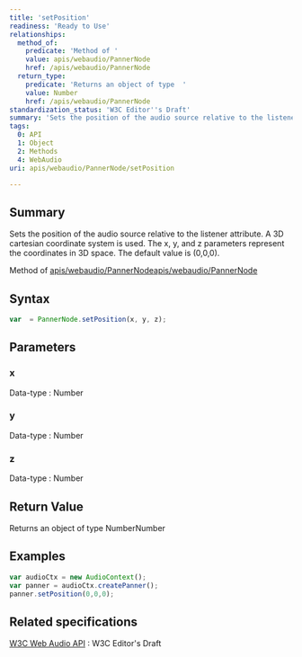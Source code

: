 ```yaml
---
title: 'setPosition'
readiness: 'Ready to Use'
relationships:
  method_of:
    predicate: 'Method of '
    value: apis/webaudio/PannerNode
    href: /apis/webaudio/PannerNode
  return_type:
    predicate: 'Returns an object of type  '
    value: Number
    href: /apis/webaudio/PannerNode
standardization_status: 'W3C Editor''s Draft'
summary: 'Sets the position of the audio source relative to the listener attribute. A 3D cartesian coordinate system is used. The x, y, and z parameters represent the coordinates in 3D space. The default value is (0,0,0).'
tags:
  0: API
  1: Object
  2: Methods
  4: WebAudio
uri: apis/webaudio/PannerNode/setPosition

---
```

## Summary

Sets the position of the audio source relative to the listener attribute. A 3D cartesian coordinate system is used. The x, y, and z parameters represent the coordinates in 3D space. The default value is (0,0,0).

Method of [apis/webaudio/PannerNode](/apis/webaudio/PannerNode)[apis/webaudio/PannerNode](/apis/webaudio/PannerNode)

## Syntax

``` js
var  = PannerNode.setPosition(x, y, z);
```

## Parameters

### x

 Data-type
:   Number

### y

 Data-type
:   Number

### z

 Data-type
:   Number

## Return Value

Returns an object of type NumberNumber

## Examples

``` js
var audioCtx = new AudioContext();
var panner = audioCtx.createPanner();
panner.setPosition(0,0,0);
```

## Related specifications

[W3C Web Audio API](http://webaudio.github.io/web-audio-api/)
:   W3C Editor's Draft
